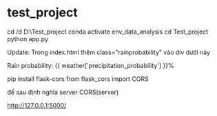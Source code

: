 # test_project

cd /d D:\Test_project
conda activate env_data_analysis
cd Test_project
python app.py

Update:
Trong index.html 
thêm  class="rainprobability" vào div dưới này
<div>Rain probability: {{ weather['precipitation_probability'] }}%</div>

pip install flask-cors
from flask_cors import CORS


để sau định nghĩa server
CORS(server)

http://127.0.0.1:5000/
